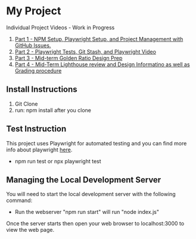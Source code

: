 # My Project

Individual Project Videos - Work in Progress

1. [Part 1 - NPM Setup, Playwright Setup, and Project Management with GitHub Issues.](https://youtu.be/Lkc1B5KZZfM)
2. [Part 2 - Playwright Tests, Git Stash, and Playwright Video](https://youtu.be/V-Cf-lwtZ58)
3. [Part 3 - Mid-term Golden Ratio Design Prep](https://youtu.be/Oy3tpy6100Y)
4. [Part 4 - Mid-Term Lighthouse review and Design Informatino as well as Grading procedure](https://youtu.be/ObWBlUWgvXo)

## Install Instructions

1.  Git Clone
2.  run: npm install after you clone

## Test Instruction
This project uses Playwright for automated testing and you can find more info about playwright [here](https://playwright.dev/docs/intro).

* npm run test or npx playwright test

## Managing the Local Development Server
You will need to start the local development server with the following command:

* Run the webserver "npm run start" will run "node index.js" 

Once the server starts then open your web browser to localhost:3000 to view the web page.

